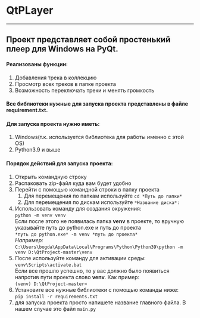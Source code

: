 # QtPLayer
____
## Проект представляет собой простенький плеер для Windows на PyQt.
#### Реализованы функции:
1) Добавления трека в коллекцию
2) Просмотр всех треков в папке проекта
3) Возможность переключать треки и менять громкость

#### Все библиотеки нужные для запуска проекта представлены в файле requirement.txt.

#### Для запуска проекта нужно иметь:
1) Windows(т.к. используется библиотека для работы именно с этой OS)
2) Python3.9 и выше

#### Порядок действий для запуска проекта:
1) Открыть командную строку
2) Распаковать zip-файл куда вам будет удобно
3) Перейти с помощью командной строки в папку проекта
   1) Для перемещения по папкам используйте
   ```cd *Путь до папки*```
   2) Для перемещения по дискам используйте
   ```*Название диска*:```
4) Использовать команду для создания окружения:  
``` python -m venv venv ```  
Если после этого не появилась папка __venv__ в проекте, то вручную указывайте путь до python.exe и путь до проекта  
```*путь до python.exe* -m venv *путь до проекта* ```   
_Например:_  
```C:\Users\bogda\AppData\Local\Programs\Python\Python39\python -m venv D:\QtProject-master\venv```
5) После используйте команду для активации среды:  
```venv\Scripts\activate.bat ```  
Если все прошло успешно, то у вас должно было появиться напротив пути проекта слово __venv__. Как пример:  
```(venv) D:\QtProject-master> ```
6) Установите все нужные библиотеки с помощью команды ниже:  
```pip install -r requirements.txt```
7) для запуска проекта просто напишете название главного файла. В нашем случае это файл ```main.py``` 
